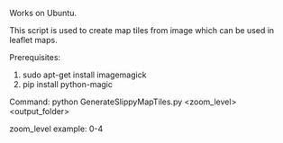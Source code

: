 Works on Ubuntu.

This script is used to create map tiles from image which can be used in leaflet maps.

Prerequisites:
1. sudo apt-get install imagemagick
2. pip install python-magic

Command: python GenerateSlippyMapTiles.py <imagePath> <zoom_level> <output_folder>

zoom_level example: 0-4
